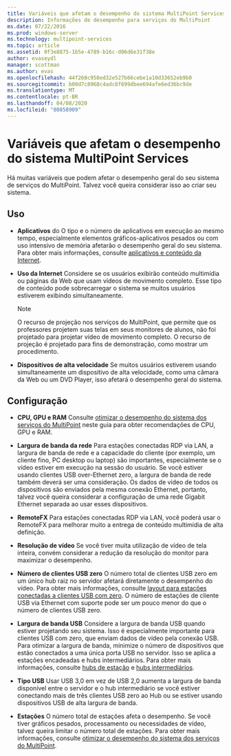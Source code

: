```yaml
---
title: Variáveis que afetam o desempenho do sistema MultiPoint Services
description: Informações de desempenho para serviços do MultiPoint
ms.date: 07/22/2016
ms.prod: windows-server
ms.technology: multipoint-services
ms.topic: article
ms.assetid: 0f3e8875-1b5e-4789-b16c-d06d6e31f38e
author: evaseydl
manager: scottman
ms.author: evas
ms.openlocfilehash: 44f268c958ed32e527b66cebe1a10d33652eb9b0
ms.sourcegitcommit: b00d7c8968c4adc8f699dbee694afe6ed36bc9de
ms.translationtype: MT
ms.contentlocale: pt-BR
ms.lasthandoff: 04/08/2020
ms.locfileid: "80858909"
---
```

# <a name="variables-affecting-multipoint-services-system-performance"></a>Variáveis que afetam o desempenho do sistema MultiPoint Services
Há muitas variáveis que podem afetar o desempenho geral do seu sistema de serviços do MultiPoint. Talvez você queira considerar isso ao criar seu sistema.  
  
## <a name="usage"></a>Uso  
  
-   **Aplicativos** do O tipo e o número de aplicativos em execução ao mesmo tempo, especialmente elementos gráficos\-aplicativos pesados ou com uso intensivo de memória afetarão o desempenho geral do seu sistema. Para obter mais informações, consulte [aplicativos e conteúdo da Internet](hardware-and-performance-recommendations.md#applications-and-internet-content).  
  
-   **Uso da Internet** Considere se os usuários exibirão conteúdo multimídia ou páginas da Web que usam vídeos de movimento completo. Esse tipo de conteúdo pode sobrecarregar o sistema se muitos usuários estiverem exibindo simultaneamente.  
  
    > [!NOTE]  
    > O recurso de projeção nos serviços do MultiPoint, que permite que os professores projetem suas telas em seus monitores de alunos, não foi projetado para projetar vídeo de movimento completo. O recurso de projeção é projetado para fins de demonstração, como mostrar um procedimento.  
  
-   **Dispositivos de alta velocidade** Se muitos usuários estiverem usando simultaneamente um dispositivo de alta velocidade, como uma câmara da Web ou um DVD Player, isso afetará o desempenho geral do sistema.  
  
## <a name="configuration"></a>Configuração  
  
-   **CPU, GPU e RAM** Consulte [otimizar o desempenho do sistema dos serviços do MultiPoint](hardware-and-performance-recommendations.md#optimize-multipoint-services-system-performance) neste guia para obter recomendações de CPU, GPU e RAM.  
-   **Largura de banda da rede** Para estações conectadas RDP via LAN, a largura de banda de rede e a capacidade do cliente (por exemplo, um cliente fino, PC desktop ou laptop) são importantes, especialmente se o vídeo estiver em execução na sessão do usuário. Se você estiver usando clientes USB over-Ethernet zero, a largura de banda de rede também deverá ser uma consideração. Os dados de vídeo de todos os dispositivos são enviados pela mesma conexão Ethernet, portanto, talvez você queira considerar a configuração de uma rede Gigabit Ethernet separada ao usar esses dispositivos.  
-   **RemoteFX** Para estações conectadas RDP via LAN, você poderá usar o RemoteFX para melhorar muito a entrega de conteúdo multimídia de alta definição.  
-   **Resolução de vídeo** Se você tiver muita utilização de vídeo de tela inteira, convém considerar a redução da resolução do monitor para maximizar o desempenho.  
-   **Número de clientes USB zero** O número total de clientes USB zero em um único hub raiz no servidor afetará diretamente o desempenho do vídeo. Para obter mais informações, consulte [layout para estações conectadas a clientes USB com zero](MultiPoint-services-Site-Planning.md#layout-for-usb-zero-client-connected-stations). O número de estações de cliente USB via Ethernet com suporte pode ser um pouco menor do que o número de clientes USB zero.  
-   **Largura de banda USB** Considere a largura de banda USB quando estiver projetando seu sistema.  Isso é especialmente importante para clientes USB com zero, que enviam dados de vídeo pela conexão USB. Para otimizar a largura de banda, minimize o número de dispositivos que estão conectados a uma única porta USB no servidor. Isso se aplica a estações encadeadas e hubs intermediários. Para obter mais informações, consulte [hubs de estação](MultiPoint-services-Site-Planning.md#station-hubs) e [hubs intermediários](MultiPoint-services-Site-Planning.md#intermediate-hubs).  
  
-   **Tipo USB** Usar USB 3,0 em vez de USB 2,0 aumenta a largura de banda disponível entre o servidor e o hub intermediário se você estiver conectando mais de três clientes USB zero ao Hub ou se estiver usando dispositivos USB de alta largura de banda.  
  
-   **Estações** O número total de estações afeta o desempenho. Se você tiver gráficos pesados, processamento ou necessidades de vídeo, talvez queira limitar o número total de estações. Para obter mais informações, consulte [otimizar o desempenho do sistema dos serviços do MultiPoint](hardware-and-performance-recommendations.md#optimize-multipoint-services-system-performance).